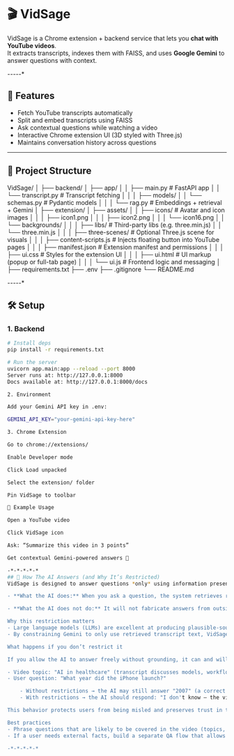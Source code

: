 # 🎬 VidSage

VidSage is a Chrome extension + backend service that lets you **chat with YouTube videos**.  
It extracts transcripts, indexes them with FAISS, and uses **Google Gemini** to answer questions with context.

-*-*-*-*-*

## 🚀 Features
- Fetch YouTube transcripts automatically
- Split and embed transcripts using FAISS
- Ask contextual questions while watching a video
- Interactive Chrome extension UI (3D styled with Three.js)
- Maintains conversation history across questions

---

## 📂 Project Structure
VidSage/
│
├── backend/
│   ├── app/
│   │   ├── main.py                    # FastAPI app
│   │   └── transcript.py              # Transcript fetching
│   │
│   ├── models/
│   │   └── schemas.py                 # Pydantic models
│   │
│   └── rag.py                         # Embeddings + retrieval + Gemini
│
├── extension/
│   ├── assets/
│   │   ├── icons/                     # Avatar and icon images
│   │   │   ├── icon1.png
│   │   │   ├── icon2.png
│   │   │   └── icon16.png
│   │   └── backgrounds/
│   │
│   ├── libs/                          # Third-party libs (e.g. three.min.js)
│   │   └── three.min.js
│   │
│   ├── three-scenes/                  # Optional Three.js scene for visuals
│   │
│   ├── content-scripts.js             # Injects floating button into YouTube pages
│   │
│   ├── manifest.json                  # Extension manifest and permissions
│   │
│   ├── ui.css                         # Styles for the extension UI
│   │
│   ├── ui.html                        # UI markup (popup or full-tab page)
│   │
│   └── ui.js                          # Frontend logic and messaging
│
├── requirements.txt
├── .env
├── .gitignore
└── README.md


-*-*-*-*-*

## 🛠️ Setup

### 1. Backend
```bash
# Install deps
pip install -r requirements.txt

# Run the server
uvicorn app.main:app --reload --port 8000
Server runs at: http://127.0.0.1:8000
Docs available at: http://127.0.0.1:8000/docs

2. Environment

Add your Gemini API key in .env:

GEMINI_API_KEY="your-gemini-api-key-here"

3. Chrome Extension

Go to chrome://extensions/

Enable Developer mode

Click Load unpacked

Select the extension/ folder

Pin VidSage to toolbar

📌 Example Usage

Open a YouTube video

Click VidSage icon

Ask: “Summarize this video in 3 points”

Get contextual Gemini-powered answers 🎉

-*-*-*-*-*
## 🤖 How The AI Answers (and Why It’s Restricted)
VidSage is designed to answer questions *only* using information present in the video's transcript. The AI does not freely invent facts — this restriction prevents hallucinations and keeps answers grounded in the source material.

- **What the AI does:** When you ask a question, the system retrieves relevant transcript snippets, builds a context-aware prompt, and asks Gemini to generate an answer using that exact context.

- **What the AI does not do:** It will not fabricate answers from outside knowledge. If the transcript does not contain the requested information, the AI will respond that it cannot find an answer in the video rather than guessing.

Why this restriction matters
- Large language models (LLMs) are excellent at producing plausible-sounding text. Without strict grounding, they can confidently invent details ("hallucinate") that are not supported by the source.
- By constraining Gemini to only use retrieved transcript text, VidSage avoids presenting users with misleading or false claims.

What happens if you don’t restrict it

If you allow the AI to answer freely without grounding, it can and will fill gaps with plausible-sounding but potentially incorrect information. For example:

- Video topic: "AI in healthcare" (transcript discusses models, workflow, and ethics)
- User question: "What year did the iPhone launch?"

	- Without restrictions → the AI may still answer "2007" (a correct fact, but unrelated to the video), or worse, invent a wrong year with high confidence.
	- With restrictions → the AI should respond: "I don't know — the video transcript doesn't mention that." or "I can't find this information in the video."

This behavior protects users from being misled and preserves trust in the tool.

Best practices
- Phrase questions that are likely to be covered in the video (topics, names, events mentioned). If you need general knowledge beyond the video, ask explicitly that outside sources may be used.
- If a user needs external facts, build a separate QA flow that allows the model to consult broader sources (and clearly present that the answer used external knowledge).

-*-*-*-*-*

